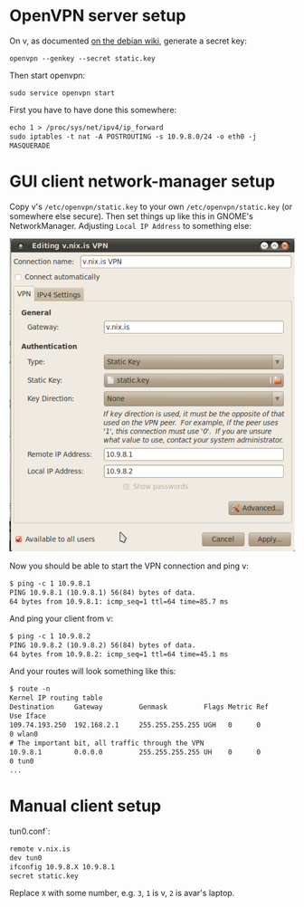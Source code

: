 # OpenVPN server setup

On v, as documented
[on the debian wiki](http://wiki.debian.org/HowTo/openvpn), generate a
secret key:

    openvpn --genkey --secret static.key
    
Then start openvpn:

    sudo service openvpn start
    
First you have to have done this somewhere:

    echo 1 > /proc/sys/net/ipv4/ip_forward
    sudo iptables -t nat -A POSTROUTING -s 10.9.8.0/24 -o eth0 -j MASQUERADE
    
# GUI client network-manager setup

Copy v's `/etc/openvpn/static.key` to your own
`/etc/openvpn/static.key` (or somewhere else secure). Then set things
up like this in GNOME's NetworkManager. Adjusting `Local IP Address`
to something else:

![OpenVPN setup with NetworkManager](http://github.com/avar/linode-etc/raw/master/openvpn/v.nix.is-vpn-network-manager.png)

Now you should be able to start the VPN connection and ping v:

    $ ping -c 1 10.9.8.1
    PING 10.9.8.1 (10.9.8.1) 56(84) bytes of data.
    64 bytes from 10.9.8.1: icmp_seq=1 ttl=64 time=85.7 ms
    
And ping your client from v:
    
    $ ping -c 1 10.9.8.2
    PING 10.9.8.2 (10.9.8.2) 56(84) bytes of data.
    64 bytes from 10.9.8.2: icmp_seq=1 ttl=64 time=45.1 ms
    
And your routes will look something like this:
    
    $ route -n
    Kernel IP routing table
    Destination     Gateway         Genmask         Flags Metric Ref    Use Iface
    109.74.193.250  192.168.2.1     255.255.255.255 UGH   0      0        0 wlan0
    # The important bit, all traffic through the VPN
    10.9.8.1        0.0.0.0         255.255.255.255 UH    0      0        0 tun0
    ...
    
# Manual client setup

tun0.conf`:

    remote v.nix.is
    dev tun0
    ifconfig 10.9.8.X 10.9.8.1
    secret static.key
    
Replace `X` with some number, e.g. `3`, `1` is v, `2` is avar's
laptop.
